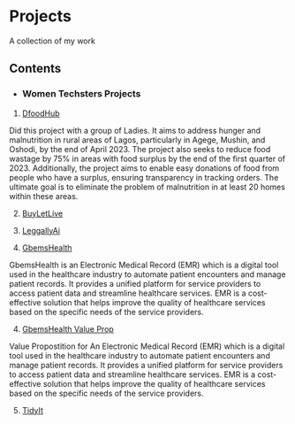 # Projects
A collection of my work

## Contents

* ### Women Techsters Projects
1. [DfoodHub](https://github.com/Lizwealth/Projects/blob/main/DFOODHUB.zip)

Did this project with a group of Ladies. It aims to address hunger and malnutrition in rural areas of Lagos, particularly in Agege, Mushin, and Oshodi, by the end of April 2023. The project also seeks to reduce food wastage by 75% in areas with food surplus by the end of the first quarter of 2023. Additionally, the project aims to enable easy donations of food from people who have a surplus, ensuring transparency in tracking orders. The ultimate goal is to eliminate the problem of malnutrition in at least 20 homes within these areas.

2. [BuyLetLive](https://github.com/Lizwealth/Projects/blob/main/BuyLetLive%20Presentation.pptx)


3. [LeggallyAi]()

4. [GbemsHealth](https://github.com/Lizwealth/Projects/blob/main/GBEMS%20CARE%20Room%205.pdf)

GbemsHealth is an Electronic Medical Record (EMR) which is a digital tool used in the healthcare industry to automate patient encounters and manage patient records. It provides a unified platform for service providers to access patient data and streamline healthcare services. EMR is a cost-effective solution that helps improve the quality of healthcare services based on the specific needs of the service providers.


4. [GbemsHealth Value Prop](https://github.com/Lizwealth/Projects/blob/main/Room%204.pdf)

Value Propostition for An Electronic Medical Record (EMR) which is a digital tool used in the healthcare industry to automate patient encounters and manage patient records. It provides a unified platform for service providers to access patient data and streamline healthcare services. EMR is a cost-effective solution that helps improve the quality of healthcare services based on the specific needs of the service providers.



5. [TidyIt](https://github.com/Lizwealth/Projects/blob/main/TidyIt-20230322T175312Z-001.zip)


